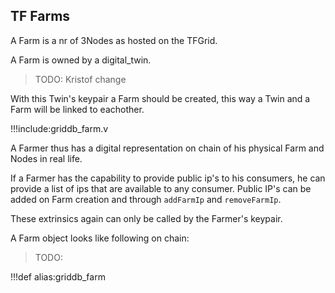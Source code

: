 ## TF Farms

A Farm is a nr of 3Nodes as hosted on the TFGrid.

A Farm is owned by a digital_twin.

>TODO: Kristof change

With this Twin's keypair a Farm should be created, this way a Twin and a Farm will be linked to eachother.

!!!include:griddb_farm.v

A Farmer thus has a digital representation on chain of his physical Farm and Nodes in real life. 

If a Farmer has the capability to provide public ip's to his consumers, he can provide a list of ips that are available to any consumer. Public IP's can be added on Farm creation and through `addFarmIp` and `removeFarmIp`. 

These extrinsics again can only be called by the Farmer's keypair.

A Farm object looks like following on chain:

>TODO:

!!!def alias:griddb_farm